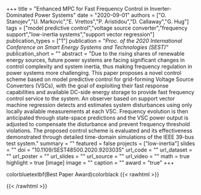 +++
title = "Enhanced MPC for Fast Frequency Control in Inverter-Dominated Power Systems"
date = "2020-09-01"
authors = ["O. Stanojev","U. Markovic","E. Vrettos","P. Aristidou","D. Callaway","G. Hug"]
tags = ["model predictive control","voltage source converter","frequency support","low-inertia systems","support vector regression"]
publication_types = ["1"]
publication = "_Proc. of the 2020 International Conference on Smart Energy Systems and Technologies (SEST)_"
publication_short = ""
abstract = "Due to the rising shares of renewable energy sources, future power systems are facing significant changes in control complexity and system inertia, thus making frequency regulation in power systems more challenging. This paper proposes a novel control scheme based on model predictive control for grid-forming Voltage Source Converters (VSCs), with the goal of exploiting their fast response capabilities and available DC-side energy storage to provide fast frequency control service to the system. An observer based on support vector machine regression detects and estimates system disturbances using only locally available measurements at each VSC. Frequency evolution is then anticipated through state-space predictions and the VSC power output is adjusted to compensate the disturbance and prevent frequency threshold violations. The proposed control scheme is evaluated and its effectiveness demonstrated through detailed time-domain simulations of the IEEE 39-bus test system."
summary = ""
featured = false
projects = ["low-inertia"]
slides = ""
doi = "10.1109/SEST48500.2020.9203035"
url_code = ""
url_dataset = ""
url_poster = ""
url_slides = ""
url_source = ""
url_video = ""
math = true
highlight = true
[image]
image = ""
caption = ""
award = "true"
+++

colorbluetextbf(Best Paper Award)colorblack
{{< rawhtml >}}
<div data-badge-details="right" data-badge-type="medium-donut" data-doi="10.1109/SEST48500.2020.9203035" data-hide-no-mentions="true" class="altmetric-embed"></div>
{{< /rawhtml >}}
